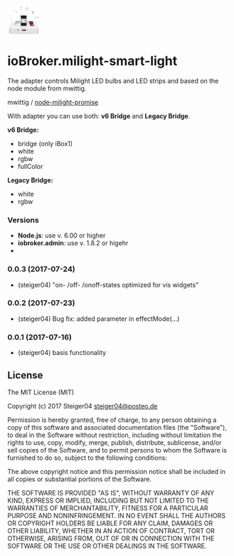 ![milight-smart-light Logo](admin/lib/images/milight-smart-light-md.png)

# ioBroker.milight-smart-light

The adapter controls Milight LED bulbs and LED strips and based on the node module from mwittig.

mwittig / [node-milight-promise](https://github.com/mwittig/node-milight-promise)

With adapter you can use both: **v6 Bridge** and **Legacy Bridge**.

**v6 Bridge:**

- bridge (only iBox1)
- white
- rgbw
- fullColor


**Legacy Bridge:**
- white
- rgbw

### Versions

- **Node.js**: use v. 6.00 or higher
- **iobroker.admin**: use v. 1.8.2 or higehr
- 
### 0.0.3 (2017-07-24)
- (steiger04) "on- /off- /onoff-states optimized for vis widgets"

### 0.0.2 (2017-07-23)
- (steiger04) Bug fix: added parameter in effectMode(...)

### 0.0.1 (2017-07-16)
- (steiger04) basis functionality

## License

The MIT License (MIT)

Copyright (c) 2017 Steiger04 <steiger04@posteo.de>

Permission is hereby granted, free of charge, to any person obtaining a copy
of this software and associated documentation files (the "Software"), to deal
in the Software without restriction, including without limitation the rights
to use, copy, modify, merge, publish, distribute, sublicense, and/or sell
copies of the Software, and to permit persons to whom the Software is
furnished to do so, subject to the following conditions:

The above copyright notice and this permission notice shall be included in
all copies or substantial portions of the Software.

THE SOFTWARE IS PROVIDED "AS IS", WITHOUT WARRANTY OF ANY KIND, EXPRESS OR
IMPLIED, INCLUDING BUT NOT LIMITED TO THE WARRANTIES OF MERCHANTABILITY,
FITNESS FOR A PARTICULAR PURPOSE AND NONINFRINGEMENT. IN NO EVENT SHALL THE
AUTHORS OR COPYRIGHT HOLDERS BE LIABLE FOR ANY CLAIM, DAMAGES OR OTHER
LIABILITY, WHETHER IN AN ACTION OF CONTRACT, TORT OR OTHERWISE, ARISING FROM,
OUT OF OR IN CONNECTION WITH THE SOFTWARE OR THE USE OR OTHER DEALINGS IN
THE SOFTWARE.
